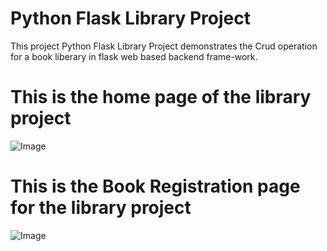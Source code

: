 # Python Flask Library Project
This project Python Flask Library Project demonstrates the Crud operation for a book liberary in flask web based backend frame-work.

# This is the home page of the library project
![Image](https://github.com/user-attachments/assets/ab2108e3-e37d-4a50-b121-aea3c8665033)

# This is the Book Registration page for the library project
![Image](https://github.com/user-attachments/assets/66657691-c54f-463e-9877-25679b5259bc)
